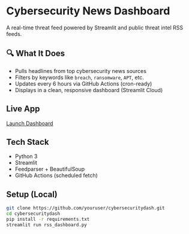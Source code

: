 # Cybersecurity News Dashboard

A real-time threat feed powered by Streamlit and public threat intel RSS feeds.

## 🔍 What It Does

- Pulls headlines from top cybersecurity news sources
- Filters by keywords like `breach`, `ransomware`, `APT`, etc.
- Updates every 6 hours via GitHub Actions (cron-ready)
- Displays in a clean, responsive dashboard (Streamlit Cloud)

## Live App

[Launch Dashboard](https://your-streamlit-app-url.streamlit.app)

## Tech Stack

- Python 3
- Streamlit
- Feedparser + BeautifulSoup
- GitHub Actions (scheduled fetch)

## Setup (Local)

```bash
git clone https://github.com/youruser/cybersecuritydash.git
cd cybersecuritydash
pip install -r requirements.txt
streamlit run rss_dashboard.py

